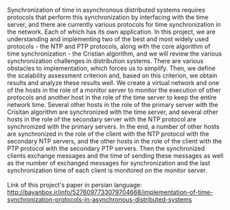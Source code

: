 Synchronization of time in asynchronous distributed systems requires protocols that perform this synchronization by interfacing with the time server, and there are currently various protocols for time synchronization in the network. Each of which has its own application. In this project, we are understanding and implementing two of the best and most widely used protocols - the NTP and PTP protocols, along with the core algorithm of time synchronization - the Cristian algorithm, and we will review the various synchronization challenges in distribution systems. There are various obstacles to implementation, which forces us to simplify. Then, we define the scalability assessment criterion and, based on this criterion, we obtain results and analyze these results well. We create a virtual network and one of the hosts in the role of a monitor server to monitor the execution of other protocols and another host in the role of the time server to keep the entire network time. Several other hosts in the role of the primary server with the Crisitan algorithm are synchronized with the time server, and several other hosts in the role of the secondary server with the NTP protocol are synchronized with the primary servers. In the end, a number of other hosts are synchronized in the role of the client with the NTP protocol with the secondary NTP servers, and the other hosts in the role of the client with the PTP protocol with the secondary PTP servers. Then the synchronized clients exchange messages and the time of sending these messages as well as the number of exchanged messages for synchronization and the last synchronization time of each client is monitored on the monitor server.<br /><br />
Link of this project's paper in persian language:
http://bayanbox.ir/info/5276097733079704668/implementation-of-time-synchronization-protocols-in-asynchronous-distributed-systems
